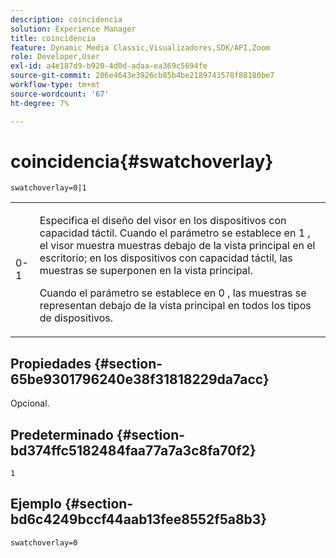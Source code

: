 ```yaml
---
description: coincidencia
solution: Experience Manager
title: coincidencia
feature: Dynamic Media Classic,Visualizadores,SDK/API,Zoom
role: Developer,User
exl-id: a4e187d9-b920-4d0d-adaa-ea369c5694fe
source-git-commit: 206e4643e3926cb85b4be2189743578f88180be7
workflow-type: tm+mt
source-wordcount: '67'
ht-degree: 7%

---
```


# coincidencia{#swatchoverlay}

`swatchoverlay=0|1`

<table id="table_9B98C97485DD4DEB8A6ECBCE8DF6B886"> 
 <tbody> 
  <tr> 
   <td colname="col1"> <p> <span class="codeph"> 0-1  </span> </p> </td> 
   <td colname="col2"> <p>Especifica el diseño del visor en los dispositivos con capacidad táctil. Cuando el parámetro se establece en <span class="codeph"> 1 </span>, el visor muestra muestras debajo de la vista principal en el escritorio; en los dispositivos con capacidad táctil, las muestras se superponen en la vista principal. </p> <p>Cuando el parámetro se establece en <span class="codeph"> 0 </span>, las muestras se representan debajo de la vista principal en todos los tipos de dispositivos. </p> </td> 
  </tr> 
 </tbody> 
</table>

## Propiedades {#section-65be9301796240e38f31818229da7acc}

Opcional.

## Predeterminado {#section-bd374ffc5182484faa77a7a3c8fa70f2}

`1`

## Ejemplo {#section-bd6c4249bccf44aab13fee8552f5a8b3}

`swatchoverlay=0`
